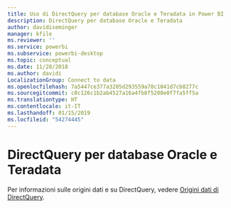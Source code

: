 ```yaml
---
title: Uso di DirectQuery per database Oracle e Teradata in Power BI
description: DirectQuery per database Oracle e Teradata
author: davidiseminger
manager: kfile
ms.reviewer: ''
ms.service: powerbi
ms.subservice: powerbi-desktop
ms.topic: conceptual
ms.date: 11/28/2018
ms.author: davidi
LocalizationGroup: Connect to data
ms.openlocfilehash: 7a5447ce377a3205d293559a78c1041d7cb8277c
ms.sourcegitcommit: c8c126c1b2ab4527a16a4fb8f5208e0f7fa5ff5a
ms.translationtype: HT
ms.contentlocale: it-IT
ms.lasthandoff: 01/15/2019
ms.locfileid: "54274445"
---
```

# <a name="directquery-for-oracle-and-teradata-databases"></a>DirectQuery per database Oracle e Teradata
Per informazioni sulle origini dati e su DirectQuery, vedere [Origini dati di DirectQuery](desktop-directquery-data-sources.md).

